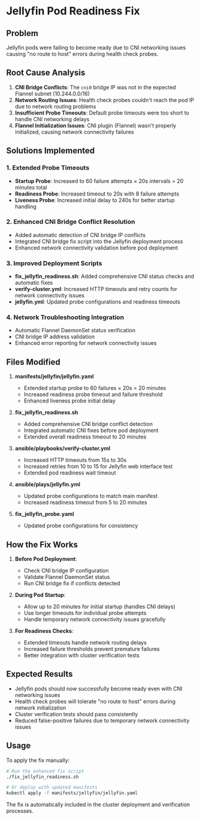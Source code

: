 # Jellyfin Pod Readiness Fix

## Problem
Jellyfin pods were failing to become ready due to CNI networking issues causing "no route to host" errors during health check probes.

## Root Cause Analysis
1. **CNI Bridge Conflicts**: The `cni0` bridge IP was not in the expected Flannel subnet (10.244.0.0/16)
2. **Network Routing Issues**: Health check probes couldn't reach the pod IP due to network routing problems
3. **Insufficient Probe Timeouts**: Default probe timeouts were too short to handle CNI networking delays
4. **Flannel Initialization Issues**: CNI plugin (Flannel) wasn't properly initialized, causing network connectivity failures

## Solutions Implemented

### 1. Extended Probe Timeouts
- **Startup Probe**: Increased to 60 failure attempts × 20s intervals = 20 minutes total
- **Readiness Probe**: Increased timeout to 20s with 8 failure attempts
- **Liveness Probe**: Increased initial delay to 240s for better startup handling

### 2. Enhanced CNI Bridge Conflict Resolution
- Added automatic detection of CNI bridge IP conflicts
- Integrated CNI bridge fix script into the Jellyfin deployment process
- Enhanced network connectivity validation before pod deployment

### 3. Improved Deployment Scripts
- **fix_jellyfin_readiness.sh**: Added comprehensive CNI status checks and automatic fixes
- **verify-cluster.yml**: Increased HTTP timeouts and retry counts for network connectivity issues
- **jellyfin.yml**: Updated probe configurations and readiness timeouts

### 4. Network Troubleshooting Integration
- Automatic Flannel DaemonSet status verification
- CNI bridge IP address validation
- Enhanced error reporting for network connectivity issues

## Files Modified

1. **manifests/jellyfin/jellyfin.yaml**
   - Extended startup probe to 60 failures × 20s = 20 minutes
   - Increased readiness probe timeout and failure threshold
   - Enhanced liveness probe initial delay

2. **fix_jellyfin_readiness.sh**
   - Added comprehensive CNI bridge conflict detection
   - Integrated automatic CNI fixes before pod deployment
   - Extended overall readiness timeout to 20 minutes

3. **ansible/playbooks/verify-cluster.yml**
   - Increased HTTP timeouts from 15s to 30s
   - Increased retries from 10 to 15 for Jellyfin web interface test
   - Extended pod readiness wait timeout

4. **ansible/plays/jellyfin.yml**
   - Updated probe configurations to match main manifest
   - Increased readiness timeout from 5 to 20 minutes

5. **fix_jellyfin_probe.yaml**
   - Updated probe configurations for consistency

## How the Fix Works

1. **Before Pod Deployment**:
   - Check CNI bridge IP configuration
   - Validate Flannel DaemonSet status
   - Run CNI bridge fix if conflicts detected

2. **During Pod Startup**:
   - Allow up to 20 minutes for initial startup (handles CNI delays)
   - Use longer timeouts for individual probe attempts
   - Handle temporary network connectivity issues gracefully

3. **For Readiness Checks**:
   - Extended timeouts handle network routing delays
   - Increased failure thresholds prevent premature failures
   - Better integration with cluster verification tests

## Expected Results

- Jellyfin pods should now successfully become ready even with CNI networking issues
- Health check probes will tolerate "no route to host" errors during network initialization
- Cluster verification tests should pass consistently
- Reduced false-positive failures due to temporary network connectivity issues

## Usage

To apply the fix manually:
```bash
# Run the enhanced fix script
./fix_jellyfin_readiness.sh

# Or deploy with updated manifests
kubectl apply -f manifests/jellyfin/jellyfin.yaml
```

The fix is automatically included in the cluster deployment and verification processes.